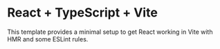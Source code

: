 # React + TypeScript + Vite

This template provides a minimal setup to get React working in Vite with HMR and some ESLint rules.


